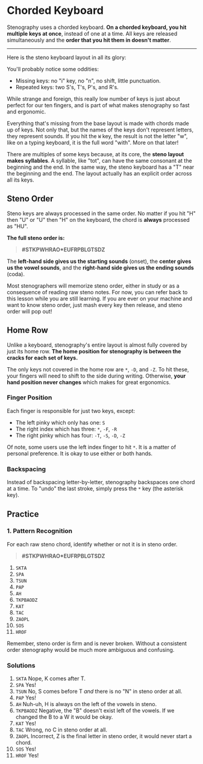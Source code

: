 # Chorded Keyboard

Stenography uses a chorded keyboard. **On a chorded keyboard, you hit multiple keys at once**, instead of one at a time. All keys are released simultaneously and the **order that you hit them in doesn't matter**.

---

Here is the steno keyboard layout in all its glory:

<Steno-Display labels="all" stroke="-" />

You'll probably notice some oddities:

- Missing keys: no "i" key, no "n", no shift, little punctuation.
- Repeated keys: two S's, T's, P's, and R's.

While strange and foreign, this really low number of keys is just about perfect for our ten fingers, and is part of what makes stenography so fast and ergonomic.

Everything that's missing from the base layout is made with chords made up of keys. Not only that, but the names of the keys don't represent letters, they represent sounds. If you hit the `W` key, the result is not the letter "w", like on a typing keyboard, it is the full word "with". More on that later!

There are multiples of some keys because, at its core, the **steno layout makes syllables**. A syllable, like "tot", can have the same consonant at the beginning and the end. In the same way, the steno keyboard has a "T" near the beginning and the end. The layout actually has an explicit order across all its keys.

## Steno Order

Steno keys are always processed in the same order. No matter if you hit "H" then "U" or "U" then "H" on the keyboard, the chord is **always** processed as "HU".

**The full steno order is:**

> **\#STKPWHRAO\*EUFRPBLGTSDZ**

The **left-hand side gives us the starting sounds** \(onset\), the **center gives us the vowel sounds**, and the **right-hand side gives us the ending sounds** \(coda\).

Most stenographers will memorize steno order, either in study or as a consequence of reading raw steno notes. For now, you can refer back to this lesson while you are still learning. If you are ever on your machine and want to know steno order, just mash every key then release, and steno order will pop out!

## Home Row

Unlike a keyboard, stenography's entire layout is almost fully covered by just its home row. **The home position for stenography is between the cracks for each set of keys.**

The only keys not covered in the home row are `*`, `-D`, and `-Z`. To hit these, your fingers will need to shift to the side during writing. Otherwise, **your hand position never changes** which makes for great ergonomics.

### Finger Position

Each finger is responsible for just two keys, except:

- The left pinky which only has one: `S`
- The right index which has three: `*`, `-F`, `-R`
- The right pinky which has four: `-T`, `-S`, `-D`, `-Z`

Of note, some users use the left index finger to hit `*`. It is a matter of personal preference. It is okay to use either or both hands.

### Backspacing

Instead of backspacing letter-by-letter, stenography backspaces one chord at a time. To "undo" the last stroke, simply press the `*` key \(the asterisk key\).

## Practice

### 1. Pattern Recognition

For each raw steno chord, identify whether or not it is in steno order.

> **\#STKPWHRAO\*EUFRPBLGTSDZ**

1. `SKTA`
2. `SPA`
3. `TSUN`
4. `PAP`
5. `AH`
6. `TKPBAODZ`
7. `KAT`
8. `TAC`
9. `ZAOPL`
10. `SOS`
11. `HROF`

Remember, steno order is firm and is never broken. Without a consistent order stenography would be much more ambiguous and confusing.

### Solutions

1. `SKTA` Nope, K comes after T.
2. `SPA` Yes!
3. `TSUN` No, S comes before T _and_ there is no "N" in steno order at all.
4. `PAP` Yes!
5. `AH` Nuh-uh, H is always on the left of the vowels in steno.
6. `TKPBAODZ` Negative, the "B" doesn't exist left of the vowels. If we changed the B to a W it would be okay.
7. `KAT` Yes!
8. `TAC` Wrong, no C in steno order at all.
9. `ZAOPL` Incorrect, Z is the final letter in steno order, it would never start a chord.
10. `SOS` Yes!
11. `HROF` Yes!
